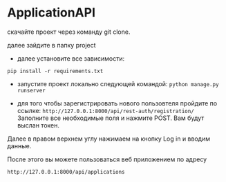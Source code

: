 # ApplicationAPI

скачайте проект через команду git clone.

далее зайдите в папку project

 - далее установите все зависимости:

```pip install -r requirements.txt```

 - запустите проект локально следующей командой:
``` python manage.py runserver ```

 - для того чтобы зарегистрировать нового пользовтеля пройдите по ссылке:
 ```http://127.0.0.1:8000/api/rest-auth/registration/```
 Заполните все необходимые поля и нажмите POST. Вам будут выслан токен.
 
 Далее в правом верхнем углу нажимаем на кнопку Log in и вводим данные.
 
 После этого вы можете пользоваться веб приложением по адресу 
 
 ```http://127.0.0.1:8000/api/applications```
